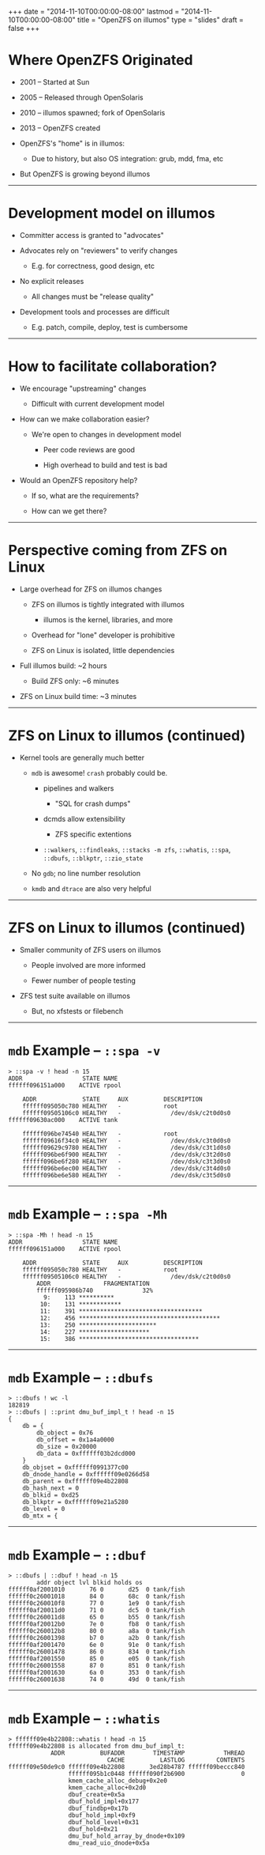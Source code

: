 +++
date = "2014-11-10T00:00:00-08:00"
lastmod = "2014-11-10T00:00:00-08:00"
title = "OpenZFS on illumos"
type = "slides"
draft = false
+++

# Where OpenZFS Originated

 - 2001 &ndash; Started at Sun

 - 2005 &ndash; Released through OpenSolaris

 - 2010 &ndash; illumos spawned; fork of OpenSolaris

 - 2013 &ndash; OpenZFS created

 - OpenZFS's "home" is in illumos:

    - Due to history, but also OS integration: grub, mdd, fma, etc

 - But OpenZFS is growing beyond illumos

---

# Development model on illumos

 - Committer access is granted to "advocates"

 - Advocates rely on "reviewers" to verify changes

    - E.g. for correctness, good design, etc

 - No explicit releases

    - All changes must be "release quality"

 - Development tools and processes are difficult

    - E.g. patch, compile, deploy, test is cumbersome

---

# How to facilitate collaboration?

 - We encourage "upstreaming" changes

    - Difficult with current development model

 - How can we make collaboration easier?

    - We're open to changes in development model

       - Peer code reviews are good

       - High overhead to build and test is bad

 - Would an OpenZFS repository help?

    - If so, what are the requirements?

    - How can we get there?

---

# Perspective coming from ZFS on Linux

 - Large overhead for ZFS on illumos changes

    - ZFS on illumos is tightly integrated with illumos

       - illumos is the kernel, libraries, and more

    - Overhead for "lone" developer is prohibitive

    - ZFS on Linux is isolated, little dependencies

 - Full illumos build: ~2 hours

    - Build ZFS only: ~6 minutes

 - ZFS on Linux build time: ~3 minutes

---

# ZFS on Linux to illumos (continued)

 - Kernel tools are generally much better

    - `mdb` is awesome! `crash` probably could be.

       - pipelines and walkers

          - "SQL for crash dumps"

       - dcmds allow extensibility

          - ZFS specific extentions

       - `::walkers`, `::findleaks`, `::stacks -m zfs`, `::whatis`,
         `::spa`, `::dbufs`, `::blkptr`, `::zio_state`

    - No `gdb`; no line number resolution

    - `kmdb` and `dtrace` are also very helpful

---

# ZFS on Linux to illumos (continued)

 - Smaller community of ZFS users on illumos

    - People involved are more informed

    - Fewer number of people testing

 - ZFS test suite available on illumos

    - But, no xfstests or filebench

---

# `mdb` Example &ndash; `::spa -v`

```
> ::spa -v ! head -n 15
ADDR                 STATE NAME
ffffff096151a000    ACTIVE rpool

    ADDR             STATE     AUX          DESCRIPTION
    ffffff095050c780 HEALTHY   -            root
    ffffff09505106c0 HEALTHY   -              /dev/dsk/c2t0d0s0
ffffff09630ac000    ACTIVE tank

    ffffff096be74540 HEALTHY   -            root
    ffffff09616f34c0 HEALTHY   -              /dev/dsk/c3t0d0s0
    ffffff09629c9780 HEALTHY   -              /dev/dsk/c3t1d0s0
    ffffff096be6f900 HEALTHY   -              /dev/dsk/c3t2d0s0
    ffffff096be6f280 HEALTHY   -              /dev/dsk/c3t3d0s0
    ffffff096be6ec00 HEALTHY   -              /dev/dsk/c3t4d0s0
    ffffff096be6e580 HEALTHY   -              /dev/dsk/c3t5d0s0
```

---

# `mdb` Example &ndash; `::spa -Mh`

```
> ::spa -Mh ! head -n 15
ADDR                 STATE NAME
ffffff096151a000    ACTIVE rpool

    ADDR             STATE     AUX          DESCRIPTION
    ffffff095050c780 HEALTHY   -            root
    ffffff09505106c0 HEALTHY   -              /dev/dsk/c2t0d0s0
        ADDR               FRAGMENTATION
        ffffff095986b740              32%
          9:    113 **********
         10:    131 ************
         11:    391 ***********************************
         12:    456 ****************************************
         13:    250 **********************
         14:    227 ********************
         15:    386 **********************************
```

---

# `mdb` Example &ndash; `::dbufs`

```
> ::dbufs ! wc -l
182819
> ::dbufs | ::print dmu_buf_impl_t ! head -n 15
{
    db = {
        db_object = 0x76
        db_offset = 0x1a4a0000
        db_size = 0x20000
        db_data = 0xffffff03b2dcd000
    }
    db_objset = 0xffffff0991377c00
    db_dnode_handle = 0xffffff09e0266d58
    db_parent = 0xffffff09e4b22808
    db_hash_next = 0
    db_blkid = 0xd25
    db_blkptr = 0xffffff09e21a5280
    db_level = 0
    db_mtx = {
```

---

# `mdb` Example &ndash; `::dbuf`

```
> ::dbufs | ::dbuf ! head -n 15
        addr object lvl blkid holds os
ffffff0af2001010       76 0       d25  0 tank/fish
ffffff0c26001018       84 0       68c  0 tank/fish
ffffff0c260010f8       77 0       1e9  0 tank/fish
ffffff0af20011d0       71 0       dc5  0 tank/fish
ffffff0c260011d8       65 0       b55  0 tank/fish
ffffff0af20012b0       7e 0       fb8  0 tank/fish
ffffff0c260012b8       80 0       a8a  0 tank/fish
ffffff0c26001398       b7 0       a2b  0 tank/fish
ffffff0af2001470       6e 0       91e  0 tank/fish
ffffff0c26001478       86 0       834  0 tank/fish
ffffff0af2001550       85 0       e05  0 tank/fish
ffffff0c26001558       87 0       851  0 tank/fish
ffffff0af2001630       6a 0       353  0 tank/fish
ffffff0c26001638       74 0       49d  0 tank/fish
```

---

# `mdb` Example &ndash; `::whatis`

```
> ffffff09e4b22808::whatis ! head -n 15
ffffff09e4b22808 is allocated from dmu_buf_impl_t:
            ADDR          BUFADDR        TIMESTAMP           THREAD
                            CACHE          LASTLOG         CONTENTS
ffffff09e50de9c0 ffffff09e4b22808       3ed28b4787 ffffff09beccc840
                 ffffff095b1c0448 ffffff090f2b6900                0
                 kmem_cache_alloc_debug+0x2e0
                 kmem_cache_alloc+0x2d0
                 dbuf_create+0x5a
                 dbuf_hold_impl+0x177
                 dbuf_findbp+0x17b
                 dbuf_hold_impl+0xf9
                 dbuf_hold_level+0x31
                 dbuf_hold+0x21
                 dmu_buf_hold_array_by_dnode+0x109
                 dmu_read_uio_dnode+0x5a
```
